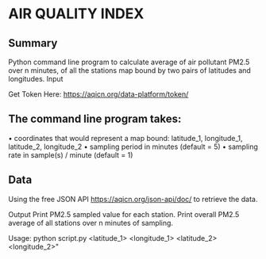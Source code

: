 

# AIR QUALITY INDEX

## Summary
Python command line program to calculate average of air pollutant PM2.5 over n minutes, of
all the stations map bound by two pairs of latitudes and longitudes.
Input

Get Token Here: https://aqicn.org/data-platform/token/

## The command line program takes:
• coordinates that would represent a map bound: latitude_1, longitude_1,
latitude_2, longitude_2
• sampling period in minutes (default = 5)
• sampling rate in sample(s) / minute (default = 1)

## Data
Using the free JSON API https://aqicn.org/json-api/doc/ to retrieve the data.

Output
Print PM2.5 sampled value for each station.
Print overall PM2.5 average of all stations over n minutes of sampling.

Usage: python script.py <latitude_1> <longitude_1> <latitude_2> <longitude_2>"


